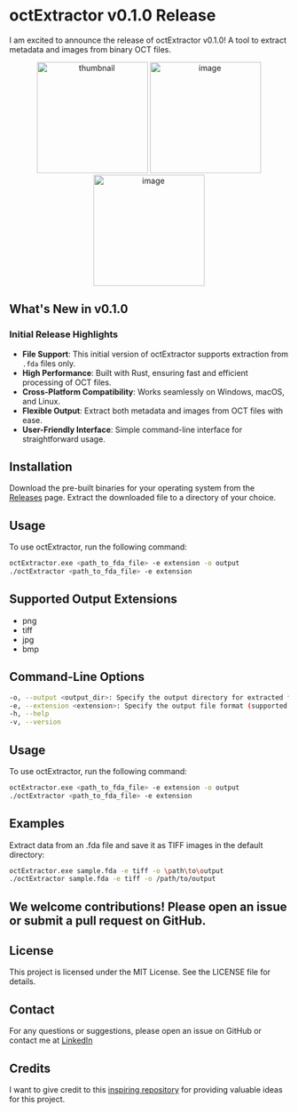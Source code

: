 # octExtractor v0.1.0 Release

I am excited to announce the release of octExtractor v0.1.0! A tool to extract metadata and images from binary OCT files.
<p align="center">
  <img src="https://github.com/witedev/octExtractor/assets/159720725/4f56eb53-53fd-4426-9d49-9837e28c0afd" alt="thumbnail" width="200" />
  <img src="https://github.com/witedev/octExtractor/assets/159720725/a60bf954-7963-40cb-bc11-06f45a0ec337" alt="image" width="200" />
  <img src="https://github.com/witedev/octExtractor/assets/159720725/cefb1cb8-ae80-41a1-bebf-987e6c361665" alt="image" width="200" />
</p>

## What's New in v0.1.0

### Initial Release Highlights

- **File Support**: This initial version of octExtractor supports extraction from `.fda` files only.
- **High Performance**: Built with Rust, ensuring fast and efficient processing of OCT files.
- **Cross-Platform Compatibility**: Works seamlessly on Windows, macOS, and Linux.
- **Flexible Output**: Extract both metadata and images from OCT files with ease.
- **User-Friendly Interface**: Simple command-line interface for straightforward usage.

## Installation

Download the pre-built binaries for your operating system from the [Releases](https://github.com/witedev/octExtractor/releases) page. Extract the downloaded file to a directory of your choice.

## Usage

To use octExtractor, run the following command:

```sh
octExtractor.exe <path_to_fda_file> -e extension -o output
./octExtractor <path_to_fda_file> -e extension
```


## Supported Output Extensions

- png
- tiff
- jpg
- bmp


## Command-Line Options

```sh
-o, --output <output_dir>: Specify the output directory for extracted files (default is the current directory).
-e, --extension <extension>: Specify the output file format (supported: png, tiff, jpg, bmp).
-h, --help
-v, --version
```

## Usage

To use octExtractor, run the following command:

```sh
octExtractor.exe <path_to_fda_file> -e extension -o output
./octExtractor <path_to_fda_file> -e extension
```


## Examples

Extract data from an .fda file and save it as TIFF images in the default directory:

```sh
octExtractor.exe sample.fda -e tiff -o \path\to\output
./octExtractor sample.fda -e tiff -o /path/to/output
```

##  We welcome contributions! Please open an issue or submit a pull request on GitHub.

##   License
This project is licensed under the MIT License. See the LICENSE file for details.

##  Contact
For any questions or suggestions, please open an issue on GitHub or contact me at [LinkedIn](https://www.linkedin.com/in/jes%C3%BAs-blanco-p%C3%A9rez-9843b2205/)

## Credits
I want to give credit to this [inspiring repository](https://github.com/marksgraham/OCT-Converter/) for providing valuable ideas for this project.




